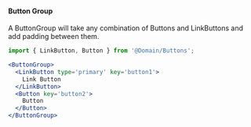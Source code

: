 #### Button Group
A ButtonGroup will take any combination of Buttons and LinkButtons and add padding between them.
```jsx
import { LinkButton, Button } from '@Domain/Buttons';

<ButtonGroup>
  <LinkButton type='primary' key='button1'>
    Link Button
  </LinkButton>
  <Button key='button2'>
    Button
  </Button>
</ButtonGroup>
```
